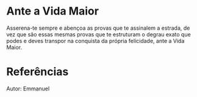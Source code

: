 # Ante a Vida Maior
Asserena-te sempre e abençoa as provas que te assinalem a estrada, de vez que são essas mesmas provas que te estruturam o degrau exato que podes e deves transpor na conquista da própria felicidade, ante a Vida Maior. 

# Referências
Autor: Emmanuel
